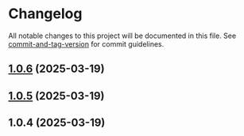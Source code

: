 # Changelog

All notable changes to this project will be documented in this file. See [commit-and-tag-version](https://github.com/absolute-version/commit-and-tag-version) for commit guidelines.

## [1.0.6](https://github.com/unlocomqx/url-notes/compare/v1.0.5...v1.0.6) (2025-03-19)

## [1.0.5](https://github.com/unlocomqx/url-notes/compare/v1.0.4...v1.0.5) (2025-03-19)

## 1.0.4 (2025-03-19)
